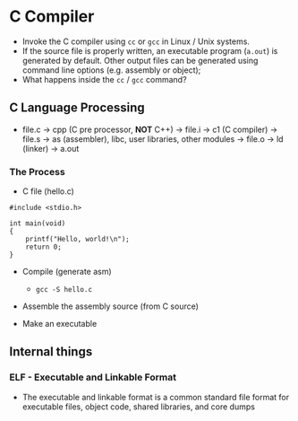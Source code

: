 # C Compiler
* Invoke the C compiler using `cc` or `gcc` in Linux / Unix systems.
* If the source file is properly written, an executable program (`a.out`) is generated by default. Other output files can be generated using command line options (e.g. assembly or object);
* What happens inside the `cc` / `gcc` command?

## C Language Processing
* file.c -> cpp (C pre processor, **NOT** C++) -> file.i -> c1 (C compiler) -> file.s -> as (assembler), libc, user libraries, other modules -> file.o -> ld (linker) -> a.out

### The Process
* C file (hello.c)
```
#include <stdio.h>

int main(void)
{
    printf("Hello, world!\n");
    return 0;
}
```

* Compile (generate asm)
    * `gcc -S hello.c`

* Assemble the assembly source (from C source)

* Make an executable

## Internal things
### ELF - Executable and Linkable Format
* The executable and linkable format is a common standard file format for executable files, object code, shared libraries, and core dumps
